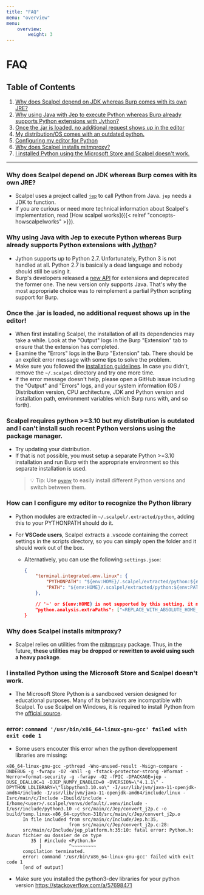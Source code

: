 ```yaml
---
title: "FAQ"
menu: "overview"
menu:
    overview:
        weight: 3
---
```


# FAQ

## Table of Contents

1. [Why does Scalpel depend on JDK whereas Burp comes with its own JRE?](#why-does-scalpel-depend-on-jdk-whereas-burp-comes-with-its-own-jre)
2. [Why using Java with Jep to execute Python whereas Burp already supports Python extensions with Jython?](#why-using-java-with-jep-to-execute-python-whereas-burp-already-supports-python-extensions-with-jython)
3. [Once the .jar is loaded, no additional request shows up in the editor](#once-the-jar-is-loaded-no-additional-request-shows-up-in-the-editor)
4. [My distribution/OS comes with an outdated python.](#scalpel-requires-python-310-but-my-distribution-is-outdated-and-i-cant-install-such-recent-python-versions-using-the-package-manager)
5. [Configuring my editor for Python](#how-can-i-configure-my-editor-to-recognize-the-python-library)
6. [Why does Scalpel installs mitmproxy?](#why-does-scalpel-installs-mitmproxy)
7. [I installed Python using the Microsoft Store and Scalpel doesn't work.](#i-installed-python-using-the-microsoft-store-and-scalpel-doesnt-work)

---

### Why does Scalpel depend on JDK whereas Burp comes with its own JRE?

-   Scalpel uses a project called [`jep`](https://github.com/ninia/jep/wiki/) to call Python from Java. `jep` needs a JDK to function.
-   If you are curious or need more technical information about Scalpel's implementation, read [How scalpel works]({{< relref "concepts-howscalpelworks" >}}).

### Why using Java with Jep to execute Python whereas Burp already supports Python extensions with [Jython](https://www.jython.org/)?

-   Jython supports up to Python 2.7. Unfortunately, Python 3 is not handled at all. Python 2.7 is basically a dead language and nobody should still be using it.
-   Burp's developers released a [new API](https://portswigger.net/burp/documentation/desktop/extensions/creating) for extensions and deprecated the former one. The new version only supports Java. That's why the most appropriate choice was to reimplement a partial Python scripting support for Burp.

### Once the .jar is loaded, no additional request shows up in the editor!

-   When first installing Scalpel, the installation of all its dependencies may take a while. Look at the "Output" logs in the Burp "Extension" tab to ensure that the extension has completed.
-   Examine the "Errors" logs in the Burp "Extension" tab. There should be an explicit error message with some tips to solve the problem.
-   Make sure you followed the [installation guidelines](../install.md). In case you didn't, remove the `~/.scalpel` directory and try one more time.
-   If the error message doesn't help, please open a GitHub issue including the "Output" and "Errors" logs, and your system information (OS / Distribution version, CPU architecture, JDK and Python version and installation path, environment variables which Burp runs with, and so forth).

### Scalpel requires python >=3.10 but my distribution is outdated and I can't install such recent Python versions using the package manager.

-   Try updating your distribution.
-   If that is not possible, you must setup a separate Python >=3.10 installation and run Burp with the appropriate environment so this separate installation is used.
    > 💡 Tip: Use [`pyenv`](https://github.com/pyenv/pyenv) to easily install different Python versions and switch between them.

### How can I configure my editor to recognize the Python library

-   Python modules are extracted in `~/.scalpel/.extracted/python`, adding this to your PYTHONPATH should do it.
-   For **VSCode users**, Scalpel extracts a .vscode containing the correct settings in the scripts directory, so you can simply open the folder and it should work out of the box.

    -   Alternatively, you can use the following `settings.json`:

        ```JSON
        {
            "terminal.integrated.env.linux": {
                "PYTHONPATH": "${env:HOME}/.scalpel/extracted/python:${env:PYTHONPATH}",
                "PATH": "${env:HOME}/.scalpel/extracted/python:${env:PATH}"
            },

            // '~' or ${env:HOME} is not supported by this setting, it must be replaced manually.
            "python.analysis.extraPaths": ["<REPLACE_WITH_ABSOLUTE_HOME_PATH>/.extracted/python"]
        }
        ```

### Why does Scalpel installs mitmproxy?

-   Scalpel relies on utilities from the [mitmproxy](https://mitmproxy.org/) package. Thus, in the future, **these utilities may be dropped or rewritten to avoid using such a heavy package**.

### I installed Python using the Microsoft Store and Scalpel doesn't work.

-   The Microsoft Store Python is a sandboxed version designed for educational purposes. Many of its behaviors are incompatible with Scalpel. To use Scalpel on Windows, it is required to install Python from the [official source](https://www.python.org/downloads/windows/).

### error: `command '/usr/bin/x86_64-linux-gnu-gcc' failed with exit code 1`

-   Some users encouter this error when the python developpement libraries are missing:

```
x86_64-linux-gnu-gcc -pthread -Wno-unused-result -Wsign-compare -DNDEBUG -g -fwrapv -O2 -Wall -g -fstack-protector-strong -Wformat -Werror=format-security -g -fwrapv -O2 -fPIC -DPACKAGE=jep -DUSE_DEALLOC=1 -DJEP_NUMPY_ENABLED=0 -DVERSION=\"4.1.1\" -DPYTHON_LDLIBRARY=\"libpython3.10.so\" -I/usr/lib/jvm/java-11-openjdk-amd64/include -I/usr/lib/jvm/java-11-openjdk-amd64/include/linux -Isrc/main/c/Include -Ibuild/include -I/home/<user>/.scalpel/venvs/default/.venv/include -I/usr/include/python3.10 -c src/main/c/Jep/convert_j2p.c -o build/temp.linux-x86_64-cpython-310/src/main/c/Jep/convert_j2p.o
      In file included from src/main/c/Include/Jep.h:35,
                       from src/main/c/Jep/convert_j2p.c:28:
      src/main/c/Include/jep_platform.h:35:10: fatal error: Python.h: Aucun fichier ou dossier de ce type
         35 | #include <Python.h>
            |          ^~~~~~~~~~
      compilation terminated.
      error: command '/usr/bin/x86_64-linux-gnu-gcc' failed with exit code 1
      [end of output]
```

-   Make sure you installed the python3-dev libraries for your python version
    https://stackoverflow.com/a/57698471
